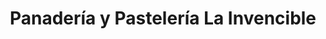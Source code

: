 ---
title: "Panadería y Pastelería La Invencible"
url: /valladolid/panaderia-y-pasteleria-la-invencible/
shop: Bäckerei
---